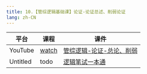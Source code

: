 ```yaml
---
title: 10.【管综逻辑基础课】论证-论证总述、削弱论证
lang: zh-CN
---
```


| 平台       | 课程                                                                                                                               | 课件                                                                                                                                                                                             |
|----------|------------------------------------------------------------------------------------------------------------------------------------|--------------------------------------------------------------------------------------------------------------------------------------------------------------------------------------------------|
| YouTube  | [watch](https://www.youtube.com/watch?v=TnRBAU5SspY&list=PLm0MFkgiW1JiOt8shUCMSGDsqFS23k83T&index=10)                                 | [管综逻辑-论证-总论、削弱](../../public/logic/%E9%80%BB%E8%BE%91-%E5%9F%BA%E7%A1%80%E8%AF%BE/pdf/%E7%AE%A1%E7%BB%BC%E9%80%BB%E8%BE%91-%E8%AE%BA%E8%AF%81-%E6%80%BB%E8%AE%BA%E3%80%81%E5%89%8A%E5%BC%B1.pdf) |
| Untitled | todo  | [逻辑笔试一本通](../../public/logic/%E9%80%BB%E8%BE%91-%E5%9F%BA%E7%A1%80%E8%AF%BE/pdf/1.%E3%80%90%E7%AC%94%E8%AF%95%E4%B8%80%E6%9C%AC%E9%80%9A%E3%80%91%E7%AE%A1%E7%BB%BC-%E9%80%BB%E8%BE%91.pdf)      |                                                                                                                                                                                                 |






